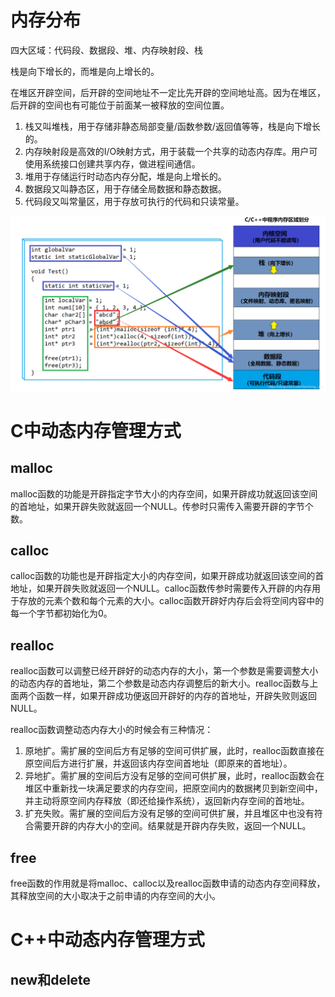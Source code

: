 # 内存分布

四大区域：代码段、数据段、堆、内存映射段、栈

栈是向下增长的，而堆是向上增长的。

在堆区开辟空间，后开辟的空间地址不一定比先开辟的空间地址高。因为在堆区，后开辟的空间也有可能位于前面某一被释放的空间位置。

1. 栈又叫堆栈，用于存储非静态局部变量/函数参数/返回值等等，栈是向下增长的。
2. 内存映射段是高效的I/O映射方式，用于装载一个共享的动态内存库。用户可使用系统接口创建共享内存，做进程间通信。
3. 堆用于存储运行时动态内存分配，堆是向上增长的。
4. 数据段又叫静态区，用于存储全局数据和静态数据。
5. 代码段又叫常量区，用于存放可执行的代码和只读常量。

![2-1](./Pictures/BasicConcepts/2-1.png)

# C中动态内存管理方式

## malloc

malloc函数的功能是开辟指定字节大小的内存空间，如果开辟成功就返回该空间的首地址，如果开辟失败就返回一个NULL。传参时只需传入需要开辟的字节个数。

## calloc

calloc函数的功能也是开辟指定大小的内存空间，如果开辟成功就返回该空间的首地址，如果开辟失败就返回一个NULL。calloc函数传参时需要传入开辟的内存用于存放的元素个数和每个元素的大小。calloc函数开辟好内存后会将空间内容中的每一个字节都初始化为0。

## realloc

realloc函数可以调整已经开辟好的动态内存的大小，第一个参数是需要调整大小的动态内存的首地址，第二个参数是动态内存调整后的新大小。realloc函数与上面两个函数一样，如果开辟成功便返回开辟好的内存的首地址，开辟失败则返回NULL。

realloc函数调整动态内存大小的时候会有三种情况：
1. 原地扩。需扩展的空间后方有足够的空间可供扩展，此时，realloc函数直接在原空间后方进行扩展，并返回该内存空间首地址（即原来的首地址）。
2. 异地扩。需扩展的空间后方没有足够的空间可供扩展，此时，realloc函数会在堆区中重新找一块满足要求的内存空间，把原空间内的数据拷贝到新空间中，并主动将原空间内存释放（即还给操作系统），返回新内存空间的首地址。
3. 扩充失败。需扩展的空间后方没有足够的空间可供扩展，并且堆区中也没有符合需要开辟的内存大小的空间。结果就是开辟内存失败，返回一个NULL。

## free

free函数的作用就是将malloc、calloc以及realloc函数申请的动态内存空间释放，其释放空间的大小取决于之前申请的内存空间的大小。

# C++中动态内存管理方式

## new和delete